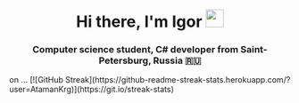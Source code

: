 <h1 align="center">Hi there, I'm <a target="_blank">Igor</a> 
<img src="https://github.com/blackcater/blackcater/raw/main/images/Hi.gif" height="32"/></h1>
<h3 align="center">Computer science student, C# developer from Saint-Petersburg, Russia 🇷🇺</h3>on ...
[![GitHub Streak](https://github-readme-streak-stats.herokuapp.com/?user=AtamanKrg)](https://git.io/streak-stats)
